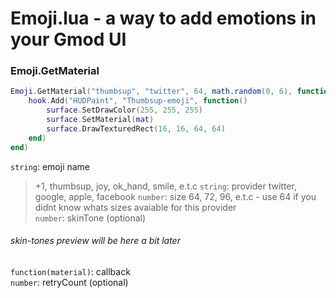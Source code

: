 # Emoji.lua - a way to add emotions in your Gmod UI

### Emoji.GetMaterial
```lua
Emoji.GetMaterial("thumbsup", "twitter", 64, math.random(0, 6), function(mat)
    hook.Add("HUDPaint", "Thumbsup-emoji", function()
        surface.SetDrawColor(255, 255, 255)
        surface.SetMaterial(mat)
        surface.DrawTexturedRect(16, 16, 64, 64)
    end)
end)
```
`string`: emoji name
> +1, thumbsup, joy, ok_hand, smile, e.t.c
`string`: provider
> twitter, google, apple, facebook
`number`: size
> 64, 72, 96, e.t.c - use 64 if you didnt know whats sizes avaiable for this provider  
`number`: skinTone (optional)
###### skin-tones preview will be here a bit later
`function(material)`: callback  
`number`: retryCount (optional)
